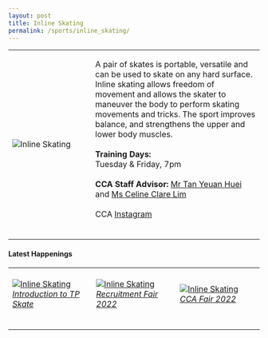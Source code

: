 ```yaml
---
layout: post
title: Inline Skating
permalink: /sports/inline_skating/
---
```

<table>
    <tr>
        <td style="width:33%"><image src="/images/CCA_inline_skating.jpg" style="display:block;margin-left:auto;margin-right:auto;" alt="Inline Skating"></image></td>
        <td>
            <p>
                A pair of skates is portable, versatile and can be used to skate on any hard surface. Inline skating allows freedom of movement and allows the skater to maneuver the body to perform skating movements and tricks. The sport improves balance, and strengthens the upper and lower body muscles.<br>
                <br>
                <b>Training Days:</b><br>
                Tuesday & Friday, 7pm<br>
                <br>
                <b>CCA Staff Advisor:</b> <a href="mailto:tan_yeuan_huei@tp.edu.sg">Mr Tan Yeuan Huei</a> and <a href="mailto:limap@tp.edu.sg">Ms Celine Clare Lim</a><br>
                <br>
                CCA <a href="https://www.instagram.com/tpinlineskate/">Instagram</a><br>
                <br>
            </p>
        </td>
    </tr>
</table>

#### Latest Happenings

<table>
    <tr>
        <td style="width:33%"><br>
            <a href="https://www.instagram.com/p/CdH9N_Fpnwr/">
                <image src="/images/Sports/INLINE SKATING_Introduction to TP Skate.png" style="display:block;margin-left:auto;margin-right:auto;" alt="Inline Skating">
                <h6 style="margin-top:0%">Introduction to TP Skate</h6>
                </image>
            </a>
        </td>
        <td style="width:33%"><br>
            <a href="https://www.instagram.com/p/CdAK3U9JOUB/">
                <image src="/images/Sports/INLINE SKATING_Recruitment Fair 2022.png" style="display:block;margin-left:auto;margin-right:auto;" alt="Inline Skating">
                <h6 style="margin-top:0%">Recruitment Fair 2022</h6>
                </image>
            </a>
        </td>
        <td style="width:33%"><br>
            <a href="https://www.instagram.com/p/CcvAndeJb_l/">
                <image src="/images/Sports/INLINE SKATING_CCA Fair 2022.png" style="display:block;margin-left:auto;margin-right:auto;" alt="Inline Skating">
                <h6 style="margin-top:0%">CCA Fair 2022</h6>    
                </image>
            </a>
        </td>
    </tr>
</table>